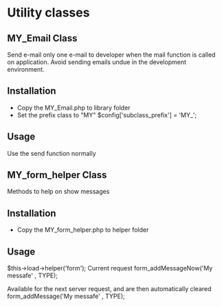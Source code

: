 Utility classes
===============

**MY_Email Class**
------------------

Send e-mail only one e-mail to developer when the mail function is called on application. 
Avoid sending emails undue in the development environment.

Installation
------------

- Copy the MY_Email.php to library folder
- Set the prefix class to "MY"
$config['subclass_prefix'] = 'MY_';

Usage
-----

Use the send function normally

**MY_form_helper Class**
------------------------

Methods to help on show messages

Installation
------------

- Copy the MY_form_helper.php to helper folder

Usage
-----

$this->load->helper('form');
Current request
form_addMessageNow('My messafe' , TYPE);

Available for the next server request, and are then automatically cleared
form_addMessage('My messafe' , TYPE);

